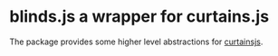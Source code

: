
# blinds.js a wrapper for curtains.js

The package provides some higher level abstractions for
[curtainsjs](https://www.curtainsjs.com/).

